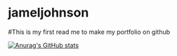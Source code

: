 # jameljohnson

#This is my first read me to make my portfolio on github

[![Anurag's GitHub stats](https://github-readme-stats.vercel.app/apiJamel144)](https://github.com/Jamel144/github-readme-stats)
